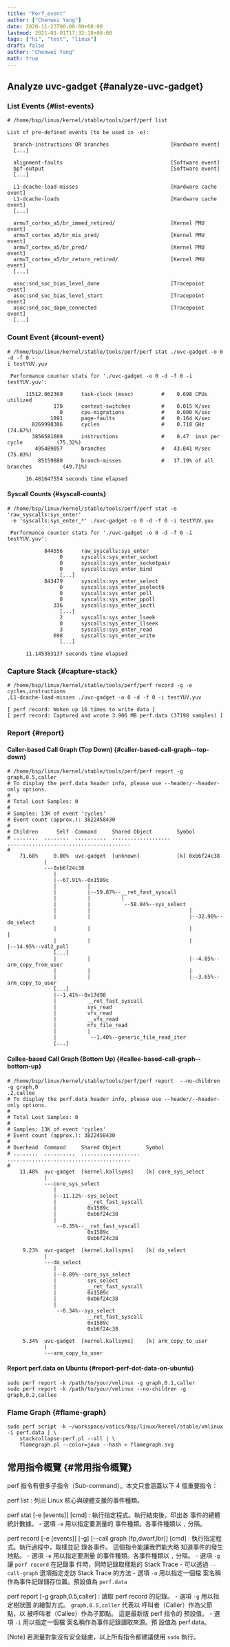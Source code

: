 ```yaml
---
title: "Perf_event"
author: ["Chenwei Yang"]
date: 2020-11-23T00:00:00+08:00
lastmod: 2021-01-01T17:32:18+08:00
tags: ["hi", "test", "linux"]
draft: false
author: "Chenwei Yang"
math: true
---
```


## Analyze uvc-gadget {#analyze-uvc-gadget}


### List Events {#list-events}

```text
# /home/bsp/linux/kernel/stable/tools/perf/perf list

List of pre-defined events (to be used in -e):

  branch-instructions OR branches                    [Hardware event]
  [...]

  alignment-faults                                   [Software event]
  bpf-output                                         [Software event]
  [...]

  L1-dcache-load-misses                              [Hardware cache event]
  L1-dcache-loads                                    [Hardware cache event]
  [...]

  armv7_cortex_a5/br_immed_retired/                  [Kernel PMU event]
  armv7_cortex_a5/br_mis_pred/                       [Kernel PMU event]
  armv7_cortex_a5/br_pred/                           [Kernel PMU event]
  armv7_cortex_a5/br_return_retired/                 [Kernel PMU event]
  [...]

  asoc:snd_soc_bias_level_done                       [Tracepoint event]
  asoc:snd_soc_bias_level_start                      [Tracepoint event]
  asoc:snd_soc_dapm_connected                        [Tracepoint event]
  [...]
```


### Count Event {#count-event}

```text
# /home/bsp/linux/kernel/stable/tools/perf/perf stat ./uvc-gadget -o 0 -d -f 0 -
i testYUV.yuv

 Performance counter stats for './uvc-gadget -o 0 -d -f 0 -i testYUV.yuv':

      11512.062369      task-clock (msec)         #    0.698 CPUs utilized
               170      context-switches          #    0.015 K/sec
                 0      cpu-migrations            #    0.000 K/sec
              1891      page-faults               #    0.164 K/sec
        8269998306      cycles                    #    0.718 GHz                      (74.67%)
        3856581609      instructions              #    0.47  insn per cycle           (75.32%)
         495489057      branches                  #   43.041 M/sec                    (75.03%)
          85159880      branch-misses             #   17.19% of all branches          (49.71%)

      16.481647554 seconds time elapsed
```


#### Syscall Counts {#syscall-counts}

```text
# /home/bsp/linux/kernel/stable/tools/perf/perf stat -e 'raw_syscalls:sys_enter'
 -e 'syscalls:sys_enter_*' ./uvc-gadget -o 0 -d -f 0 -i testYUV.yuv

 Performance counter stats for './uvc-gadget -o 0 -d -f 0 -i testYUV.yuv':

            844556      raw_syscalls:sys_enter
                 0      syscalls:sys_enter_socket
                 0      syscalls:sys_enter_socketpair
                 0      syscalls:sys_enter_bind
				 [...]
            843479      syscalls:sys_enter_select
                 0      syscalls:sys_enter_pselect6
                 0      syscalls:sys_enter_poll
                 0      syscalls:sys_enter_ppoll
               336      syscalls:sys_enter_ioctl
				 [...]
                 2      syscalls:sys_enter_lseek
                 0      syscalls:sys_enter_llseek
                 3      syscalls:sys_enter_read
               698      syscalls:sys_enter_write
				 [...]

      11.145383137 seconds time elapsed
```


### Capture Stack {#capture-stack}

```text
# /home/bsp/linux/kernel/stable/tools/perf/perf record -g -e cycles,instructions
,L1-dcache-load-misses ./uvc-gadget -o 0 -d -f 0 -i testYUV.yuv

[ perf record: Woken up 16 times to write data ]
[ perf record: Captured and wrote 3.906 MB perf.data (37198 samples) ]
```


### Report {#report}


#### Caller-based Call Graph (Top Down) {#caller-based-call-graph--top-down}

```text
# /home/bsp/linux/kernel/stable/tools/perf/perf report -g graph,0.5,caller
# To display the perf.data header info, please use --header/--header-only options.
#
# Total Lost Samples: 0
#
# Samples: 13K of event 'cycles'
# Event count (approx.): 3822458430
#
# Children      Self  Command     Shared Object        Symbol
# ........  ........  ..........  ...................  ........................................
#
    71.68%     0.00%  uvc-gadget  [unknown]            [k] 0xb6f24c38
            |
            ---0xb6f24c38
               |
               |--67.91%--0x1589c
               |          |
               |          |--59.87%--__ret_fast_syscall
               |          |          |
               |          |           --58.84%--sys_select
               |          |                                |
               |          |                                |--32.90%--do_select
               |          |                                |          |
               |          |                                |          |--14.95%--v4l2_poll
			   [...]
               |          |                                |--4.05%--arm_copy_from_user
               |          |                                |
               |          |                                |--3.65%--arm_copy_to_user
			   [...]
               |--1.41%--0x17d98
               |          __ret_fast_syscall
               |          sys_read
               |          vfs_read
               |          __vfs_read
               |          nfs_file_read
               |          |
               |           --1.40%--generic_file_read_iter
			   [...]
```


#### Callee-based Call Graph (Bottom Up) {#callee-based-call-graph--bottom-up}

```text
# /home/bsp/linux/kernel/stable/tools/perf/perf report  --no-children -g graph,0
.2,callee
# To display the perf.data header info, please use --header/--header-only options.
#
# Total Lost Samples: 0
#
# Samples: 13K of event 'cycles'
# Event count (approx.): 3822458430
#
# Overhead  Command     Shared Object        Symbol
# ........  ..........  ...................  ........................................
#
    11.48%  uvc-gadget  [kernel.kallsyms]    [k] core_sys_select
            |
            ---core_sys_select
               |
               |--11.12%--sys_select
               |          __ret_fast_syscall
               |          0x1589c
               |          0xb6f24c38
               |
                --0.35%--__ret_fast_syscall
                          0x1589c
                          0xb6f24c38

     9.23%  uvc-gadget  [kernel.kallsyms]    [k] do_select
            |
            ---do_select
               |
               |--8.89%--core_sys_select
               |          sys_select
               |          __ret_fast_syscall
               |          0x1589c
               |          0xb6f24c38
               |
                --0.34%--sys_select
                          __ret_fast_syscall
                          0x1589c
                          0xb6f24c38

     5.34%  uvc-gadget  [kernel.kallsyms]    [k] arm_copy_to_user
            |
            ---arm_copy_to_user
```


#### Report perf.data on Ubuntu {#report-perf-dot-data-on-ubuntu}

```text
sudo perf report -k /path/to/your/vmlinux -g graph,0.1,caller
sudo perf report -k /path/to/your/vmlinux --no-children -g graph,0.2,callee
```


### Flame Graph {#flame-graph}

```text
sudo perf script -k ~/workspace/vatics/bsp/linux/kernel/stable/vmlinux -i perf.data | \
    stackcollapse-perf.pl --all | \
    flamegraph.pl --color=java --hash > flamegraph.svg
```


## 常用指令概覽 {#常用指令概覽}

perf 指令有很多子指令（Sub-command）。本文只會涵蓋以下 4 個重要指令：

perf list
: 列出 Linux 核心與硬體支援的事件種類。

perf stat [-e [events]] [cmd]
: 執行指定程式。執行結束後，印出各 事件的總體統計數據。
    -   選項 `-e` 用以指定要測量的 事件種類。各事件種類以 `,` 分隔。

perf record [-e [events]] [-g] [--call graph [fp,dwarf,lbr]] [cmd]
: 執行指定程式。執行過程中，取樣並記 錄各事件。 這個指令能讓我們能大略 知道事件的發生地點。
    -   選項 `-e` 用以指定要測量 的事件種類。各事件種類以 `,` 分隔。
    -   選項 `-g` 讓 `perf record` 在記錄事 件時，同時記錄取樣點的 Stack Trace
    -   可以透過 `--call-graph` 選項指定走訪 Stack Trace 的方法
    -   選項 `-o` 用以指定一個檔 案名稱作為事件記錄儲存位置。預設值為 `perf.data`

perf report [-g graph,0.5,caller]
: 讀取 perf record 的記錄。
    -   選項 `-g` 用以指定樹狀圖 的繪製方式。 `graph,0.5,caller` 代表以 呼叫者（Caller）作為父節點，以 被呼叫者（Callee）作為子節點。 這是最新版 perf 指令的 預設值。
    -   選項 `-i` 用以指定一個檔 案名稱作為事件記錄讀取來源。預 設值為 perf.data。

[Note] 若測量對象沒有安全疑慮，以上所有指令都建議使用 `sudo` 執行。

